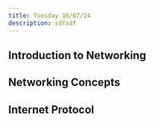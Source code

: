 ```yaml
---
title: Tuesday 16/07/24
description: sdfsdf
---
```

## Introduction to Networking

## Networking Concepts

## Internet Protocol
